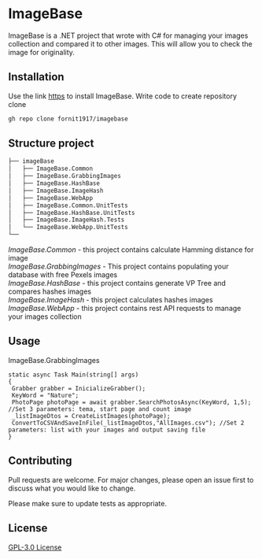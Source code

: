 # ImageBase

ImageBase is a .NET project that wrote with C# for managing your images collection and compared it to other images. This will allow you to check the image for originality.

## Installation

Use the link [https](https://github.com/fornit1917/imagebase.git) to install ImageBase.
Write code to create repository clone

```bash
gh repo clone fornit1917/imagebase
```
## Structure project
```bash
├── imageBase
│   ├── ImageBase.Common
│   ├── ImageBase.GrabbingImages
│   ├── ImageBase.HashBase
│   ├── ImageBase.ImageHash
│   ├── ImageBase.WebApp
│   ├── ImageBase.Common.UnitTests
│   ├── ImageBase.HashBase.UnitTests
│   ├── ImageBase.ImageHash.Tests
│   └── ImageBase.WebApp.UnitTests
└──
```
_ImageBase.Common_ - this project contains calculate Hamming distance for image  
_ImageBase.GrabbingImages_ - This project contains populating your database with free Pexels images  
_ImageBase.HashBase_ - this project contains generate VP Tree and compares hashes images  
_ImageBase.ImageHash_ - this project calculates hashes images  
_ImageBase.WebApp_ - this project contains rest API requests to manage your images collection
## Usage
ImageBase.GrabbingImages
```ccharp
static async Task Main(string[] args)
{
 Grabber grabber = InicializeGrabber();
 KeyWord = "Nature";
 PhotoPage photoPage = await grabber.SearchPhotosAsync(KeyWord, 1,5); //Set 3 parameters: tema, start page and count image
 _listImageDtos = CreateListImages(photoPage);
 ConvertToCSVAndSaveInFile(_listImageDtos,"AllImages.csv"); //Set 2 parameters: list with your images and output saving file
}
```
## Contributing
Pull requests are welcome. For major changes, please open an issue first to discuss what you would like to change.

Please make sure to update tests as appropriate.

## License
[GPL-3.0 License](https://github.com/fornit1917/imagebase/blob/main/LICENSE)